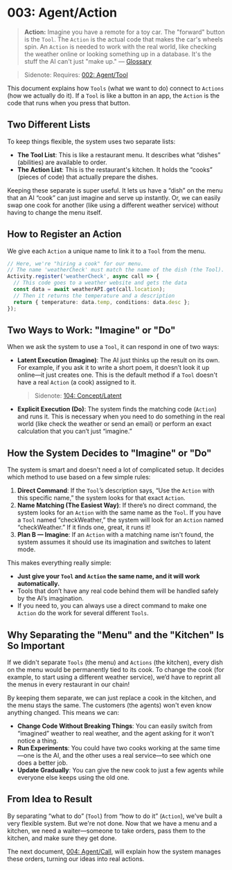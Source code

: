 # 003: Agent/Action

> **Action:** Imagine you have a remote for a toy car. The "forward" button is the `Tool`. The `Action` is the actual code that makes the car's wheels spin. An `Action` is needed to work with the real world, like checking the weather online or looking something up in a database. It's the stuff the AI can't just "make up." — [Glossary](./000_glossary.md)

> Sidenote: Requires: [002: Agent/Tool](./002_agent_tool.md)
>

This document explains how `Tools` (what we want to do) connect to `Actions` (how we actually do it). If a `Tool` is like a button in an app, the `Action` is the code that runs when you press that button.

## Two Different Lists

To keep things flexible, the system uses two separate lists:

- **The Tool List**: This is like a restaurant menu. It describes what “dishes” (abilities) are available to order.
- **The Action List**: This is the restaurant's kitchen. It holds the “cooks” (pieces of code) that actually prepare the dishes.

Keeping these separate is super useful. It lets us have a “dish” on the menu that an AI “cook” can just imagine and serve up instantly. Or, we can easily swap one cook for another (like using a different weather service) without having to change the menu itself.

## How to Register an Action

We give each `Action` a unique name to link it to a `Tool` from the menu.

```typescript
// Here, we're "hiring a cook" for our menu.
// The name 'weatherCheck' must match the name of the dish (the Tool).
Activity.register('weatherCheck', async call => {
  // This code goes to a weather website and gets the data
  const data = await weatherAPI.get(call.location);
  // Then it returns the temperature and a description
  return { temperature: data.temp, conditions: data.desc };
});
```

## Two Ways to Work: "Imagine" or "Do"

When we ask the system to use a `Tool`, it can respond in one of two ways:

- **Latent Execution (Imagine)**: The AI just thinks up the result on its own. For example, if you ask it to write a short poem, it doesn’t look it up online—it just creates one. This is the default method if a `Tool` doesn't have a real `Action` (a cook) assigned to it.
  > Sidenote: [104: Concept/Latent](./104_concept_latent.md)
- **Explicit Execution (Do)**: The system finds the matching code (`Action`) and runs it. This is necessary when you need to do something in the real world (like check the weather or send an email) or perform an exact calculation that you can’t just “imagine.”

## How the System Decides to "Imagine" or "Do"

The system is smart and doesn't need a lot of complicated setup. It decides which method to use based on a few simple rules:

1.  **Direct Command**: If the `Tool`’s description says, “Use the `Action` with this specific name,” the system looks for that exact `Action`.
2.  **Name Matching (The Easiest Way)**: If there’s no direct command, the system looks for an `Action` with the same name as the `Tool`. If you have a `Tool` named “checkWeather,” the system will look for an `Action` named “checkWeather.” If it finds one, great, it runs it!
3.  **Plan B — Imagine**: If an `Action` with a matching name isn't found, the system assumes it should use its imagination and switches to latent mode.

This makes everything really simple:

- **Just give your `Tool` and `Action` the same name, and it will work automatically.**
- Tools that don’t have any real code behind them will be handled safely by the AI’s imagination.
- If you need to, you can always use a direct command to make one `Action` do the work for several different `Tools`.

## Why Separating the "Menu" and the "Kitchen" Is So Important

If we didn't separate `Tools` (the menu) and `Actions` (the kitchen), every dish on the menu would be permanently tied to its cook. To change the cook (for example, to start using a different weather service), we’d have to reprint all the menus in every restaurant in our chain!

By keeping them separate, we can just replace a cook in the kitchen, and the menu stays the same. The customers (the agents) won't even know anything changed. This means we can:

- **Change Code Without Breaking Things**: You can easily switch from “imagined” weather to real weather, and the agent asking for it won't notice a thing.
- **Run Experiments**: You could have two cooks working at the same time—one is the AI, and the other uses a real service—to see which one does a better job.
- **Update Gradually**: You can give the new cook to just a few agents while everyone else keeps using the old one.

## From Idea to Result

By separating “what to do” (`Tool`) from “how to do it” (`Action`), we've built a very flexible system. But we're not done. Now that we have a menu and a kitchen, we need a waiter—someone to take orders, pass them to the kitchen, and make sure they get done.

The next document, [004: Agent/Call](./004_agent_call.md), will explain how the system manages these orders, turning our ideas into real actions.